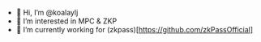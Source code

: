- 👋 Hi, I’m @koalaylj
- 👀 I’m interested in MPC & ZKP
- 🌱 I’m currently working for (zkpass)[https://github.com/zkPassOfficial]
